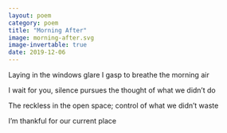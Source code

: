 ```yaml
---
layout: poem
category: poem
title: "Morning After"
image: morning-after.svg
image-invertable: true
date: 2019-12-06
---
```


Laying in the windows glare
I gasp to breathe the morning air

I wait for you, silence pursues
the thought of what we didn’t do

The reckless in the open space;
control of what we didn’t waste

I’m thankful for our current place
